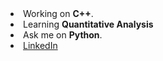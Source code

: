  <tbody>
    <tr>
      <td valign="bottom" width="50%">
        <li>Working on <strong>C++</strong>.</li>
        <li>Learning <strong>Quantitative Analysis</strong></li>
        <li>Ask me on <strong>Python</strong>.</li>
        <li><a href="https://www.linkedin.com/in/sebdixon/">LinkedIn</a></li>
      </td>
    </tr>
  </tbody>


